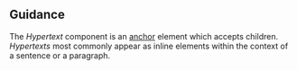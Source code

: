 ## Guidance
The *Hypertext* component is an [anchor](https://developer.mozilla.org/en-US/docs/Web/HTML/Element/a) element which accepts children. *Hypertexts* most commonly appear as inline elements within the context of a sentence or a paragraph.
